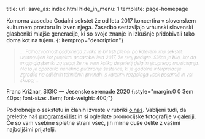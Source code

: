 title:
url:
save_as: index.html
hide_in_menu: 1
template: page-homepage


Komorna zasedba Godalni sekstet že od leta 2017 koncertira v slovenskem kulturnem prostoru in izven njega.
Zasedbo sestavljajo vrhunski slovenski glasbeniki mlajše generacije, ki so svoje znanje in izkušnje pridobivali tako doma kot na tujem.
{: itemprop="description"}

<blockquote cite="https://www.sigic.si/jesenske-serenade-2020.html" style="font-size: .9em; font-weight: 100; font-style: italic;"><p>
... Polnozvočnost godalnega zvoka je bil tisti pleno, po katerem ima sekstet,
ustanovljen kot projektni ansambel leta 2017, že svoj pedigre.
Slišati je bilo, kot da imajo glasbeniki za seboj že ne vem koliko desetletij
dela in skupnega muziciranja. Na to je opozorilo nenehno pulziranje šesterice,
ki je godalne interpretacije zgradila na odličnih tehničnih prvinah,
s katerimi razpolaga vsak posamič in vsi skupaj ...
</p></blockquote>
Franc Križnar, SIGIC — Jesenske serenade 2020
{:style="margin:0 0 3em 40px; font-size: .8em; font-weight: 400;"}

Podrobneje o sekstetu in članih izveste v rubriki
[o nas]({filename}/pages/about.md).
Vabljeni tudi, da preletite naš
[programski list]({filename}/pages/program.md)
in si ogledate promocijske fotografije v
[galeriji]({filename}/pages/gallery.md).
Če so vam vsebine spletne strani všeč, jih mirne duše delite z vašimi najboljšimi prijatelji.
